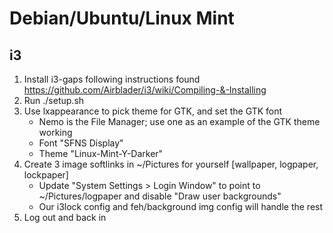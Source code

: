 # Debian/Ubuntu/Linux Mint

## i3
1) Install i3-gaps following instructions found https://github.com/Airblader/i3/wiki/Compiling-&-Installing
1) Run ./setup.sh
1) Use lxappearance to pick theme for GTK, and set the GTK font
    * Nemo is the File Manager; use one as an example of the GTK theme working
    * Font "SFNS Display"
    * Theme "Linux-Mint-Y-Darker"
1) Create 3 image softlinks in ~/Pictures for yourself [wallpaper, logpaper, lockpaper]
    * Update "System Settings > Login Window" to point to ~/Pictures/logpaper and disable "Draw user backgrounds"
    * Our i3lock config and feh/background img config will handle the rest
1) Log out and back in
